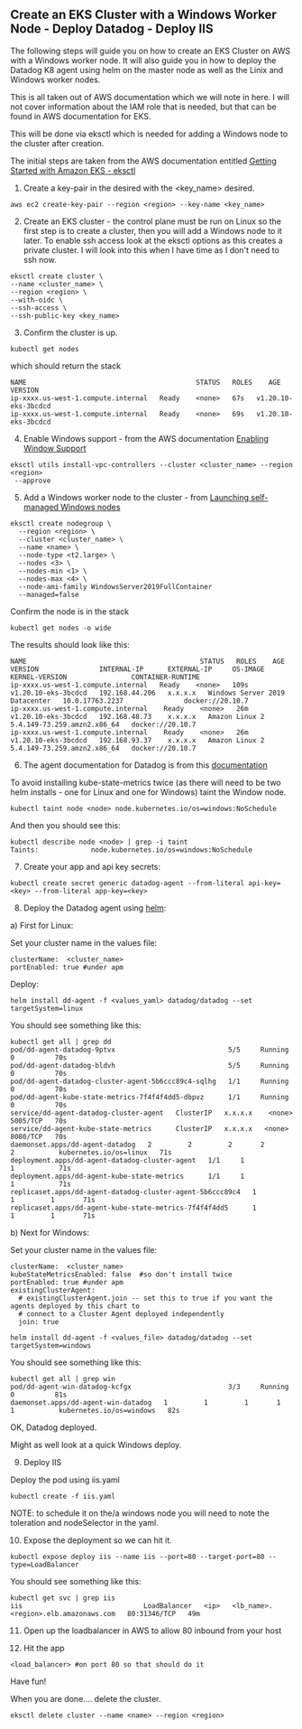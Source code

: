 Create an EKS Cluster with a Windows Worker Node - Deploy Datadog - Deploy IIS 
--

The following steps will guide you on how to create an EKS Cluster on AWS with
a Windows worker node.  It will also guide you in how to deploy the Datadog K8
agent using helm on the master node as well as the Linix and Windows worker
nodes.  

This is all taken out of AWS documentation which we will note in here.  I will
not cover information about the IAM role that is needed, but that can be found
in AWS documentation for EKS.  

This will be done via eksctl which is needed for adding a Windows node to the
cluster after creation.  

The initial steps are taken from the AWS documentation entitled
[Getting Started with Amazon EKS - eksctl](https://docs.aws.amazon.com/eks/latest/userguide/getting-started-eksctl.html)  

1) Create a key-pair in the <region> desired with the <key_name> desired.

```
aws ec2 create-key-pair --region <region> --key-name <key_name>
```
2) Create an EKS cluster - the control plane must be run on Linux so the first
step is to create a cluster, then you will add a Windows node to it later.  To
enable ssh access look at the eksctl options as this creates a private cluster.
  I will look into this when I have time as I don't need to ssh now.  
```
eksctl create cluster \
--name <cluster_name> \
--region <region> \
--with-oidc \
--ssh-access \
--ssh-public-key <key_name>
```

3) Confirm the cluster is up.  

```
kubectl get nodes
```

which should return the stack  

```
NAME                                          STATUS   ROLES    AGE   VERSION
ip-xxxx.us-west-1.compute.internal   Ready    <none>   67s   v1.20.10-eks-3bcdcd
ip-xxxx.us-west-1.compute.internal   Ready    <none>   69s   v1.20.10-eks-3bcdcd
```

4) Enable Windows support - from the AWS documentation
[Enabling Window Support](https://docs.aws.amazon.com/eks/latest/userguide/windows-support.html)  

```
eksctl utils install-vpc-controllers --cluster <cluster_name> --region <region>
 --approve
```  

5) Add a Windows worker node to the cluster - from
[Launching self-managed Windows nodes](https://docs.aws.amazon.com/eks/latest/userguide/launch-windows-workers.html)  

```
eksctl create nodegroup \
  --region <region> \
  --cluster <cluster_name> \
  --name <name> \
  --node-type <t2.large> \
  --nodes <3> \
  --nodes-min <1> \
  --nodes-max <4> \
  --node-ami-family WindowsServer2019FullContainer
  --managed=false
```  

Confirm the node is in the stack  

```
kubectl get nodes -o wide
```

The results should look like this:  

```
NAME                                           STATUS   ROLES    AGE    VERSION               INTERNAL-IP      EXTERNAL-IP     OS-IMAGE                         KERNEL-VERSION                CONTAINER-RUNTIME
ip-xxxx.us-west-1.compute.internal   Ready    <none>   109s   v1.20.10-eks-3bcdcd   192.168.44.206   x.x.x.x   Windows Server 2019 Datacenter   10.0.17763.2237               docker://20.10.7
ip-xxxx.us-west-1.compute.internal    Ready    <none>   26m    v1.20.10-eks-3bcdcd   192.168.48.73    x.x.x.x   Amazon Linux 2                   5.4.149-73.259.amzn2.x86_64   docker://20.10.7
ip-xxxx.us-west-1.compute.internal    Ready    <none>   26m    v1.20.10-eks-3bcdcd   192.168.93.37    x.x.x.x   Amazon Linux 2                   5.4.149-73.259.amzn2.x86_64   docker://20.10.7
```

6) The agent documentation for Datadog is from this
[documentation](https://docs.datadoghq.com/agent/troubleshooting/windows_containers/)  

To avoid installing kube-state-metrics twice (as there will need to be two
  helm installs - one for Linux and one for Windows) taint the Window node.

```
kubectl taint node <node> node.kubernetes.io/os=windows:NoSchedule
```  

And then you should see this:  

```
kubectl describe node <node> | grep -i taint
Taints:             node.kubernetes.io/os=windows:NoSchedule
```  

7)  Create your app and api key secrets:  

```
kubectl create secret generic datadog-agent --from-literal api-key=<key> --from-literal app-key=<key>
```

8)  Deploy the Datadog agent using
[helm](https://docs.datadoghq.com/agent/kubernetes/?tab=helm):  

a) First for Linux:  

Set your cluster name in the values file:  
```  
clusterName:  <cluster_name>  
portEnabled: true #under apm  
```  

Deploy:  

```
helm install dd-agent -f <values_yaml> datadog/datadog --set targetSystem=linux  
```
You should see something like this:  

```
kubectl get all | grep dd
pod/dd-agent-datadog-9ptvx                            5/5     Running   0          70s
pod/dd-agent-datadog-bldvh                            5/5     Running   0          70s
pod/dd-agent-datadog-cluster-agent-5b6ccc89c4-sqlhg   1/1     Running   0          70s
pod/dd-agent-kube-state-metrics-7f4f4f4dd5-dbpvz      1/1     Running   0          70s
service/dd-agent-datadog-cluster-agent   ClusterIP   x.x.x.x    <none>        5005/TCP   70s
service/dd-agent-kube-state-metrics      ClusterIP   x.x.x.x   <none>        8080/TCP   70s
daemonset.apps/dd-agent-datadog   2         2         2       2            2           kubernetes.io/os=linux   71s
deployment.apps/dd-agent-datadog-cluster-agent   1/1     1            1           71s
deployment.apps/dd-agent-kube-state-metrics      1/1     1            1           71s
replicaset.apps/dd-agent-datadog-cluster-agent-5b6ccc89c4   1         1         1       71s
replicaset.apps/dd-agent-kube-state-metrics-7f4f4f4dd5      1         1         1       71s
```  

b) Next for Windows:  

Set your cluster name in the values file:  
```  
clusterName:  <cluster_name>  
kubeStateMetricsEnabled: false  #so don't install twice
portEnabled: true #under apm  
existingClusterAgent:  
  # existingClusterAgent.join -- set this to true if you want the agents deployed by this chart to  
  # connect to a Cluster Agent deployed independently  
  join: true  
```  

```  
helm install dd-agent -f <values_file> datadog/datadog --set targetSystem=windows  
```

You should see something like this:  

```
kubectl get all | grep win  
pod/dd-agent-win-datadog-kcfgx                        3/3     Running   0          81s  
daemonset.apps/dd-agent-win-datadog   1         1         1       1            1           kubernetes.io/os=windows   82s  
```  

OK, Datadog deployed.  

Might as well look at a quick Windows deploy.  

9) Deploy IIS  

Deploy the pod using iis.yaml  

```  
kubectl create -f iis.yaml  
```

NOTE: to schedule it on the/a windows node you will need to note the toleration
and nodeSelector in the yaml.  

10) Expose the deployment so we can hit it.  

```  
kubectl expose deploy iis --name iis --port=80 --target-port=80 --type=LoadBalancer
```  

You should see something like this:  

```
kubectl get svc | grep iis
iis                              LoadBalancer   <ip>   <lb_name>.<region>.elb.amazonaws.com   80:31346/TCP   49m
```

11) Open up the loadbalancer in AWS to allow 80 inbound from your host  

12)  Hit the app  

```  
<load_balancer> #on port 80 so that should do it  
```  

Have fun!  

When you are done.... delete the cluster.

```
eksctl delete cluster --name <name> --region <region>
```  
